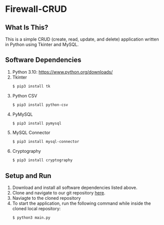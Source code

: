 # Firewall-CRUD

## What Is This?
This is a simple CRUD (create, read, update, and delete) application written in Python using Tkinter and MySQL.

## Software Dependencies

1. Python 3.10: <https://www.python.org/downloads/>
2. Tkinter
    ```sh
    $ pip3 install tk
    ```
4. Python CSV
    ```sh
    $ pip3 install python-csv
    ```
4. PyMySQL 
    ```sh
    $ pip3 install pymysql
    ```
3. MySQL Connector
    ```sh
    $ pip3 install mysql-connector
    ```
4. Cryptography
    ```sh
    $ pip3 install cryptography
    ```
    
## Setup and Run

1. Download and install all software dependencies listed above.
2. Clone and navigate to our git repository
   [here](https://github.com/Nadeem-Abdelkader/Firewall-CRUD).
3. Naviagte to the cloned repository
4. To start the application, run the following command while inside the cloned local repository:
    ```sh
    $ python3 main.py
    ```

